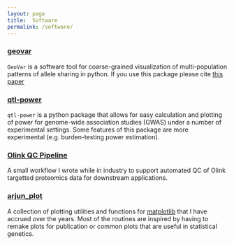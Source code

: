 ```yaml
---
layout: page
title:  Software
permalink: /software/
---
```


###  [geovar](https://aabiddanda.github.io/geovar/)

`GeoVar` is a software tool for coarse-grained visualization of multi-population patterns of allele sharing in python. If you use this package please cite [this paper](https://elifesciences.org/articles/60107)

### [qtl-power](https://aabiddanda.github.io/qtl-power/)

`qtl-power` is a python package that allows for easy calculation and plotting of power for genome-wide association studies (GWAS) under a number of experimental settings. Some features of this package are more experimental (e.g. burden-testing power estimation).

### [Olink QC Pipeline](https://54gene-olink-qc.readthedocs.io/en/latest/)

A small workflow I wrote while in industry to support automated QC of Olink targetted proteomics data for downstream applications. 

### [arjun_plot](https://github.com/aabiddanda/arjun_plot)

A collection of plotting utilities and functions for [matplotlib](https://matplotlib.org/stable/) that I have accrued over the years. Most of the routines are inspired by having to remake plots for publication or common plots that are useful in statistical genetics.
